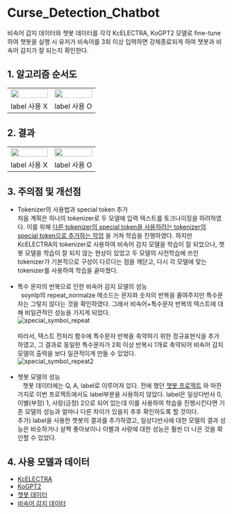 # Curse_Detection_Chatbot
비속어 감지 데이터와 챗봇 데이터를 각각 KcELECTRA, KoGPT2 모델로 fine-tune 하여 챗봇을 실행 시 유저가 비속어를 3회 이상 입력하면 강제종료되게 하여 챗봇과 비속어 감지가 잘 되는지 확인한다.

## 1. 알고리즘 순서도
<table border ="0">
    <tr>
      <td><img src="https://user-images.githubusercontent.com/86700191/209318615-442ba344-d6b8-453c-bf44-af1b3472c8de.png" width="100%" height="100%"></td>
      <td><img src="https://user-images.githubusercontent.com/86700191/214782336-5c23c06d-a6bf-4536-8269-54050943cb89.png" width="100%" height="100%"></td>
    </tr>
    <tr>
      <td align ="center">label 사용 X</td>
      <td align ="center">label 사용 O</td>
    </tr>
</table>

## 2. 결과
<table border ="0">
    <tr>
      <td><img src="https://user-images.githubusercontent.com/86700191/214517702-12e636ea-3020-439a-97a5-a3b9b2a42cee.PNG" width="100%" height="100%"></td>
      <td><img src="https://user-images.githubusercontent.com/86700191/214499952-5920fef9-223d-4447-b4f1-a2dcac9b5872.PNG" width="100%" height="100%"></td>
    </tr>
    <tr>
      <td align ="center">label 사용 X</td>
      <td align ="center">label 사용 O</td>
    </tr>
</table>

## 3. 주의점 및 개선점
- Tokenizer의 사용법과 special token 추가<br>
처음 계획은 하나의 tokenizer로 두 모델에 입력 텍스트를 토크나이징을 하려하였다. 이를 위해 [다른 tokenizer의 special token을 사용하려는 tokenizer의 special token으로 추가하는 작업](https://www.ohsuz.dev/22f4e8e7-64a3-4789-9dd2-171913883733) 을 거쳐 학습을 진행하였다.
하지만 KcELECTRA의 tokenizer로 사용하여 비속어 감지 모델을 학습이 잘 되었으나, 챗봇 모델을 학습이 잘 되지 않는 현상이 있었고 두 모델의 사전학습에 쓰인 tokenizer가 기본적으로 구성이 다르다는 점을 깨닫고, 다시 각 모델에 맞는 tokenizer를 사용하여 학습을 끝마쳤다.
<br><br>
- 특수 문자의 반복으로 인한 비속어 감지 모델의 성능<br>
&nbsp;&nbsp;soynlp의 repeat_normalze 메소드는 문자와 숫자의 반복을 줄여주지만 특수문자는 그렇지 않다는 것을 확인하였다. 그래서 비속어+특수문자 반복의 텍스트에 대해 비일관적인 성능을 가지게 되었다.<br>
![special_symbol_repeat](https://user-images.githubusercontent.com/86700191/210926740-a938d3eb-5351-4ca7-806e-e3329e862f6e.PNG) <br><br>
따라서, 텍스트 전처리 함수에 특수문자 반복을 축약하기 위한 정규표현식을 추가 하였고, 그 결과로 동일한 특수문자가 2회 이상 반복시 1개로 축약되어 비속어 감지 모델의 출력을 보다 일관적이게 만들 수 있었다.<br>
![special_symbol_repeat2](https://user-images.githubusercontent.com/86700191/210926742-c6fb33ac-c026-4251-b4ab-b5bdf9b95460.PNG)
<br><br>
- 챗봇 모델의 성능<br>
&nbsp;&nbsp; 챗봇 데이터에는 Q, A, label로 이루어져 있다. 전에 했던 [챗봇 프로젝트](https://github.com/CaFeCoKe/KoGPT2_Chatbot) 와 마찬가지로 이번 프로젝트에서도 label부분을 사용하지 않았다.
label은 일상다반사 0, 이별(부정) 1, 사랑(긍정) 2으로 되어 있는데 이를 사용하여 학습을 진행시킨다면 기존 모델의 성능과 얼마나 다른 차이가 있을지 추후 확인하도록 할 것이다. <br>
추가) label을 사용한 챗봇의 결과를 추가하였고, 일상다반사에 대한 모델의 결과 성능은 비슷하거나 살짝 좋아보이나 이별과 사랑에 대한 성능은 훨씬 더 나은 것을 확인할 수 있었다.

## 4. 사용 모델과 데이터
- [KcELECTRA](https://github.com/Beomi/KcELECTRA)
- [KoGPT2](https://github.com/SKT-AI/KoGPT2)
- [챗봇 데이터](https://github.com/songys/Chatbot_data)
- [비속어 감지 데이터](https://github.com/2runo/Curse-detection-data)